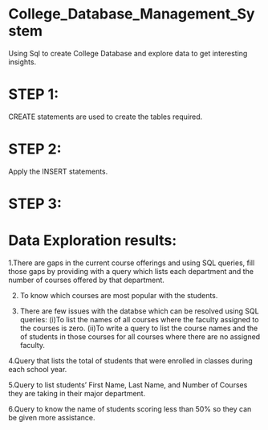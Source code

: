 # College_Database_Management_System

Using Sql to create College Database and explore data to get interesting insights.

# STEP 1:
CREATE statements are used to create the tables required.

# STEP 2:
Apply the INSERT statements.

# STEP 3:
# Data Exploration results:
1.There are gaps in the current course offerings and  using SQL queries, fill those gaps by providing with a query which lists each department and the number of courses offered by that department.

2. To know which courses are most popular with the students.

3. There are few issues with the databse which can be resolved using SQL queries:
(i)To list the names of all courses where the faculty assigned to the courses is zero.
(ii)To write a query to list the course names and the of students in those courses for all courses where there are no assigned faculty.

4.Query that lists the total of students that were enrolled in classes during each school year.

5.Query to list students’ First Name, Last Name, and Number of Courses they are taking in their major department.

6.Query to know the name of students scoring less than 50% so they can be given more assistance.
